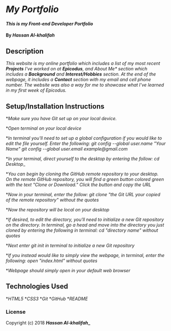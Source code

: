 # _My Portfolio_

#### _This is my Front-end Developer Portfolio_

#### By _**Hassan Al-khalifah**_

## Description

_This website is my online portfolio which includes a list of my most recent **Projects** I've worked on at **Epicodus**, and *About Me** section which includes a **Background** and **Interest/Hobbies** section. At the end of the webpage, it includes a **Contact** section with my email and cell phone number. The website was also a way for me to showcase what I've learned in my first week of Epicodus._

## Setup/Installation Instructions

*_Make sure you have Git set up on your local device._

*_Open terminal on your local device_

*_In terminal you'll need to set up a global configuration if you would like to edit the file yourself. Enter the following:_
_git config --global user.name "Your Name"_
_git config --global user.email example@gmail.com_

*_In your terminal, direct yourself to the desktop by entering the follow:_
_cd Desktop__

*_You can begin by cloning the GitHub remote repository to your desktop. On the remote GitHub repository, you will find a green button colored green with the text "Clone or Download." Click the button and copy the URL_

*_Now in your terminal, enter the follow:_
_git clone "the Git URL your copied of the remote repository" without the quotes_

*_Now the repository will be local on your desktop_

*_If desired, to edit the directory, you'll need to initialize a new Git repository on the directory. In terminal, go a head and move into the directory you just cloned by entering the following in terminal:_
_cd "directory name" without quotes_

*_Next enter git init in terminal to initialize a new Git repository_

*_If you instead would like to simply view the webpage, in terminal, enter the following:_
_open "index.html" without quotes_

*_Webpage should simply open in your default web browser_

## Technologies Used

*_HTML5_
*_CSS3_
*_Git_
*_GitHub_
*_README_

### License

Copyright (c) 2018 **_Hassan Al-khalifah__**
